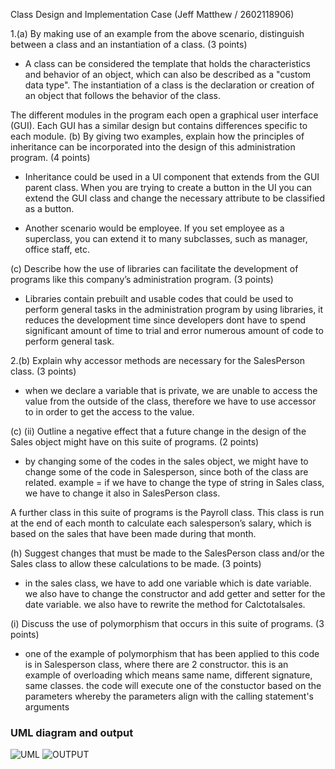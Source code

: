 Class Design and Implementation Case (Jeff Matthew / 2602118906)

1.(a) By making use of an example from the above scenario, distinguish between a class and an instantiation of a class. (3 points)

- A class can be considered the template that holds the characteristics and behavior of an object, which can also be described as a "custom data type". The instantiation of a class is the declaration or creation of an object that follows the behavior of the class.

The different modules in the program each open a graphical user interface (GUI). Each GUI has a similar design but contains differences specific to each module.
(b) By giving two examples, explain how the principles of inheritance can be incorporated into the design of this administration program. (4 points)

- Inheritance could be used in a UI component that extends from the GUI parent class. When you are trying to create a button in the UI you can extend the GUI class and change the necessary attribute to be classified as a button.

- Another scenario would be employee. If you set employee as a superclass, you can extend it to many subclasses, such as manager, office staff, etc.

(c) Describe how the use of libraries can facilitate the development of programs like this company’s administration program. (3 points)

- Libraries contain prebuilt and usable codes that could be used to perform general tasks in the administration program
  by using libraries, it reduces the development time since developers dont have to spend significant amount of time to trial
  and error numerous amount of code to perform general task.

2.(b) Explain why accessor methods are necessary for the SalesPerson class. (3 points)

- when we declare a variable that is private, we are unable to access the value from the outside of the class, therefore we have to use accessor to
  in order to get the access to the value.

(c) (ii) Outline a negative effect that a future change in the design of the Sales object might have on this suite of programs. (2 points)

- by changing some of the codes in the sales object, we might have to change some of the code in Salesperson, since both of the class are related.
  example = if we have to change the type of string in Sales class, we have to change it also in SalesPerson class.

A further class in this suite of programs is the Payroll class. This class is run at the end of each month to calculate each salesperson’s salary, which is based on the sales that have been made during that month.

(h) Suggest changes that must be made to the SalesPerson class and/or the Sales class to allow these calculations to be made. (3 points)

- in the sales class, we have to add one variable which is date variable. we also have to change the constructor and add getter and setter for the date variable. we also have to rewrite the method for Calctotalsales.

(i) Discuss the use of polymorphism that occurs in this suite of programs. (3 points)

- one of the example of polymorphism that has been applied to this code is in Salesperson class, where there are 2 constructor. this is an example of overloading which means same name, different signature, same classes. the code will execute one of the constuctor based on the parameters whereby the parameters align with the calling statement's arguments
### UML diagram and output
![UML](https://cdn.discordapp.com/attachments/734045662169137234/1106218959000305765/image.png)
![OUTPUT](https://cdn.discordapp.com/attachments/734045662169137234/1106219581963509901/image.png)
